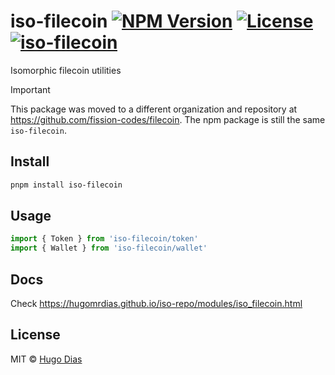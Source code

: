 # iso-filecoin [![NPM Version](https://img.shields.io/npm/v/iso-filecoin.svg)](https://www.npmjs.com/package/iso-filecoin) [![License](https://img.shields.io/npm/l/iso-filecoin.svg)](https://github.com/hugomrdias/iso-repo/blob/main/license) [![iso-filecoin](https://github.com/hugomrdias/iso-repo/actions/workflows/iso-filecoin.yml/badge.svg)](https://github.com/hugomrdias/iso-repo/actions/workflows/iso-filecoin.yml)

Isomorphic filecoin utilities

> [!IMPORTANT]
> This package was moved to a different organization and repository at <https://github.com/fission-codes/filecoin>. The npm package is still the same `iso-filecoin`.

## Install

```bash
pnpm install iso-filecoin
```

## Usage

```js
import { Token } from 'iso-filecoin/token'
import { Wallet } from 'iso-filecoin/wallet'
```

## Docs

Check <https://hugomrdias.github.io/iso-repo/modules/iso_filecoin.html>

## License

MIT © [Hugo Dias](http://hugodias.me)
